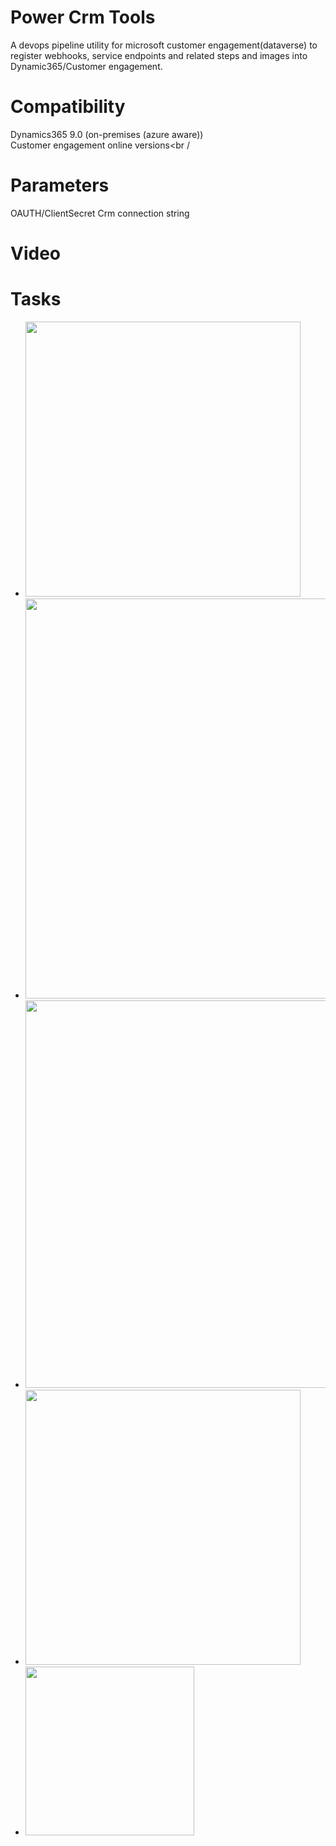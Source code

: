 # Power Crm Tools
A devops pipeline utility for microsoft customer engagement(dataverse) to register webhooks, service endpoints and related steps and images into Dynamic365/Customer engagement.

# Compatibility
Dynamics365 9.0 (on-premises (azure aware)) <br />
Customer engagement online versions<br /


# Parameters
OAUTH/ClientSecret Crm connection string<br />

# Video


# Tasks

<ul>
  <li><a href="(https://raw.githubusercontent.com/SamuelAdnan/powercrmtools-manuel/main/html/registerservicebus.html)" target="_blank"><image width="440"  src="https://github.com/SamuelAdnan/powercrmtools-manuel/blob/main/images/1.png?raw=true" /></a></li>
  <li><image width="640"  src="https://github.com/SamuelAdnan/powercrmtools-manuel/blob/main/images/2.png?raw=true" /></li>
  <li><image width="620"  src="https://github.com/SamuelAdnan/powercrmtools-manuel/blob/main/images/3.png?raw=true" /></li>
    <li><image width="440"  src="https://github.com/SamuelAdnan/powercrmtools-manuel/blob/main/images/4.png?raw=true" /></li>
    <li><image width="270"  src="https://github.com/SamuelAdnan/powercrmtools-manuel/blob/main/images/5.png?raw=true" /></li>
</ul>

